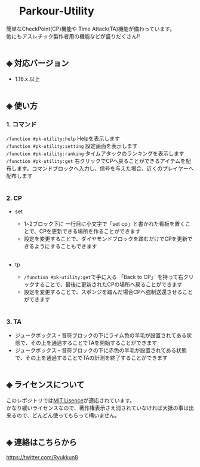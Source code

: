 # &nbsp;　Parkour-Utility
簡単なCheckPoint(CP)機能や Time Attack(TA)機能が備わっています。<br>
他にもアスレチック製作者用の機能などが盛りだくさん!!<br><br>

## ◈ 対応バージョン<br>
  - 1.16.x 以上<br><br>
  
## ◈ 使い方
### 1. コマンド
  `/function #pk-utility:help` Helpを表示します<br>
  `/function #pk-utility:setting` 設定画面を表示します<br>
  `/function #pk-utility:ranking` タイムアタックのランキングを表示します<br>
  `/function #pk-utility:get` 右クリックでCPへ戻ることができるアイテムを配布します。コマンドブロックへ入力し、信号を与えた場合、近くのプレイヤーへ配布します<br><br>

### 2. CP
  - set<br>
    - 1~2ブロック下に 一行目に小文字で「set cp」と書かれた看板を置くことで、CPを更新できる場所を作ることができます<br>
    - 設定を変更することで、ダイヤモンドブロックを踏むだけでCPを更新できるようにすることもできます<br><br>

  - tp<br>
    - `/function #pk-utility:get`で手に入る 「Back to CP」 を持って右クリックすることで、最後に更新されたCPの場所へ戻ることができます<br>
    - 設定を変更することで、スポンジを踏んだ場合CPへ強制送還させることができます<br><br>

### 3. TA
  - ジュークボックス・音符ブロックの下にライム色の羊毛が設置されてある状態で、その上を通過することでTAを開始することができます<br>
  - ジュークボックス・音符ブロックの下に赤色の羊毛が設置されてある状態で、その上を通過することでTAの計測を終了することができます<br><br>

## ◈ ライセンスについて
このレポジトリでは[MIT Lisence](LICENSE)が適応されています。<br>
かなり緩いライセンスなので、著作権表示さえ消されていなければ大抵の事は出来るので、どんどん使ってもらって構いません。<br><br>

## ◈ 連絡はこちらから
https://twitter.com/Ryukkun8
